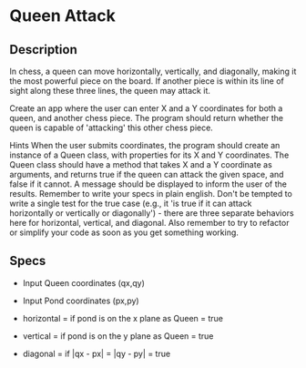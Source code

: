 # Queen Attack

## Description

In chess, a queen can move horizontally, vertically, and diagonally, making it the most powerful piece on the board. If another piece is within its line of sight along these three lines, the queen may attack it.

Create an app where the user can enter X and a Y coordinates for both a queen, and another chess piece. The program should return whether the queen is capable of 'attacking' this other chess piece.

Hints
When the user submits coordinates, the program should create an instance of a Queen class, with properties for its X and Y coordinates.
The Queen class should have a method that takes X and a Y coordinate as arguments, and returns true if the queen can attack the given space, and false if it cannot.
A message should be displayed to inform the user of the results.
Remember to write your specs in plain english. Don't be tempted to write a single test for the true case (e.g., it 'is true if it can attack horizontally or vertically or diagonally') - there are three separate behaviors here for horizontal, vertical, and diagonal. Also remember to try to refactor or simplify your code as soon as you get something working.

## Specs

* Input Queen coordinates (qx,qy)
* Input Pond coordinates (px,py)

* horizontal = if pond is on the x plane as Queen = true
* vertical = if pond is on the y plane as Queen = true
* diagonal = if |qx - px| = |qy - py| = true
